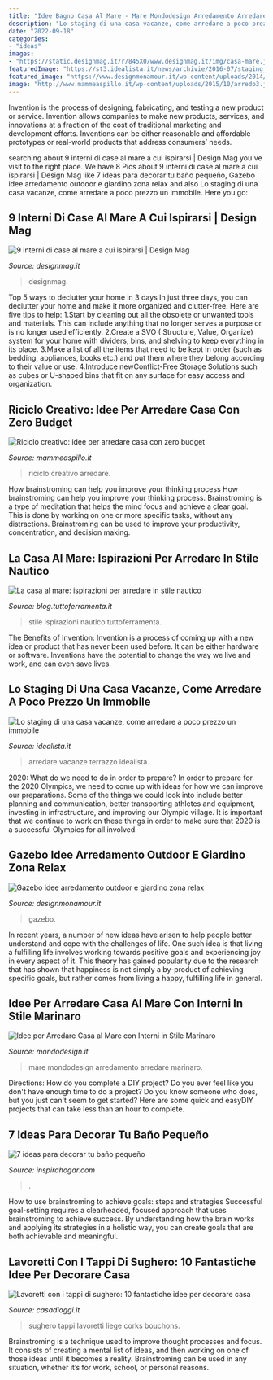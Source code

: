 ```yaml
---
title: "Idee Bagno Casa Al Mare - Mare Mondodesign Arredamento Arredare Marinaro"
description: "Lo staging di una casa vacanze, come arredare a poco prezzo un immobile"
date: "2022-09-18"
categories:
- "ideas"
images:
- "https://static.designmag.it/r/845X0/www.designmag.it/img/casa-mare.jpg"
featuredImage: "https://st3.idealista.it/news/archivie/2016-07/staging_13.jpg?sv=LW_7aJpd"
featured_image: "https://www.designmonamour.it/wp-content/uploads/2014/04/gazebo-design-4-1024x805.jpg"
image: "http://www.mammeaspillo.it/wp-content/uploads/2015/10/arredo3.jpg"
---
```



Invention is the process of designing, fabricating, and testing a new product or service. Invention allows companies to make new products, services, and innovations at a fraction of the cost of traditional marketing and development efforts. Inventions can be either reasonable and affordable prototypes or real-world products that address consumers’ needs.

	

		
searching about 9 interni di case al mare a cui ispirarsi | Design Mag you've visit to the right place. We have 8 Pics about 9 interni di case al mare a cui ispirarsi | Design Mag like 7 ideas para decorar tu baño pequeño, Gazebo idee arredamento outdoor e giardino zona relax and also Lo staging di una casa vacanze, come arredare a poco prezzo un immobile. Here you go:
		
    
## 9 Interni Di Case Al Mare A Cui Ispirarsi | Design Mag

<img loading=lazy src="https://static.designmag.it/r/845X0/www.designmag.it/img/casa-mare.jpg" onerror="this.onerror=null;this.src='https://tse2.mm.bing.net/th?id=OIP.9n-uAmp7fLgDIO6qmagbfAHaEf&amp;pid=15.1';" alt="9 interni di case al mare a cui ispirarsi | Design Mag">

_Source: designmag.it_

>designmag. 

	

Top 5 ways to declutter your home in 3 days
In just three days, you can declutter your home and make it more organized and clutter-free. Here are five tips to help:
1.Start by cleaning out all the obsolete or unwanted tools and materials. This can include anything that no longer serves a purpose or is no longer used efficiently.
2.Create a SVO ( Structure, Value, Organize) system for your home with dividers, bins, and shelving to keep everything in its place.
3.Make a list of all the items that need to be kept in order (such as bedding, appliances, books etc.) and put them where they belong according to their value or use.
4.Introduce newConflict-Free Storage Solutions such as cubes or U-shaped bins that fit on any surface for easy access and organization.      
    
## Riciclo Creativo: Idee Per Arredare Casa Con Zero Budget

<img loading=lazy src="http://www.mammeaspillo.it/wp-content/uploads/2015/10/arredo3.jpg" onerror="this.onerror=null;this.src='https://tse2.mm.bing.net/th?id=OIP.-8uSGbT9KkADE7HgJfT43QHaDP&amp;pid=15.1';" alt="Riciclo creativo: idee per arredare casa con zero budget">

_Source: mammeaspillo.it_

>riciclo creativo arredare. 

	

How brainstroming can help you improve your thinking process
How brainstroming can help you improve your thinking process. Brainstroming is a type of meditation that helps the mind focus and achieve a clear goal. This is done by working on one or more specific tasks, without any distractions. Brainstroming can be used to improve your productivity, concentration, and decision making.

    
## La Casa Al Mare: Ispirazioni Per Arredare In Stile Nautico

<img loading=lazy src="https://blog.tuttoferramenta.it/wp-content/uploads/2014/08/124d9d06d8235fb66e4555c9a9007a2a.jpg" onerror="this.onerror=null;this.src='https://tse2.mm.bing.net/th?id=OIP.10yjuLmfDrW0RvPYEcak1wHaJ5&amp;pid=15.1';" alt="La casa al mare: ispirazioni per arredare in stile nautico">

_Source: blog.tuttoferramenta.it_

>stile ispirazioni nautico tuttoferramenta. 

	

The Benefits of Invention:
Invention is a process of coming up with a new idea or product that has never been used before. It can be either hardware or software. Inventions have the potential to change the way we live and work, and can even save lives.

    
## Lo Staging Di Una Casa Vacanze, Come Arredare A Poco Prezzo Un Immobile

<img loading=lazy src="https://st3.idealista.it/news/archivie/2016-07/staging_13.jpg?sv=LW_7aJpd" onerror="this.onerror=null;this.src='https://tse4.mm.bing.net/th?id=OIP.PfnUIaFFXRbDbftILWPGFAHaFf&amp;pid=15.1';" alt="Lo staging di una casa vacanze, come arredare a poco prezzo un immobile">

_Source: idealista.it_

>arredare vacanze terrazzo idealista. 

	

2020: What do we need to do in order to prepare?
In order to prepare for the 2020 Olympics, we need to come up with ideas for how we can improve our preparations. Some of the things we could look into include better planning and communication, better transporting athletes and equipment, investing in infrastructure, and improving our Olympic village. It is important that we continue to work on these things in order to make sure that 2020 is a successful Olympics for all involved.

    
## Gazebo Idee Arredamento Outdoor E Giardino Zona Relax

<img loading=lazy src="https://www.designmonamour.it/wp-content/uploads/2014/04/gazebo-design-4-1024x805.jpg" onerror="this.onerror=null;this.src='https://tse4.mm.bing.net/th?id=OIP.QiYp84tn7DSpFWHVW6pk8gHaF0&amp;pid=15.1';" alt="Gazebo idee arredamento outdoor e giardino zona relax">

_Source: designmonamour.it_

>gazebo. 

	

In recent years, a number of new ideas have arisen to help people better understand and cope with the challenges of life. One such idea is that living a fulfilling life involves working towards positive goals and experiencing joy in every aspect of it. This theory has gained popularity due to the research that has shown that happiness is not simply a by-product of achieving specific goals, but rather comes from living a happy, fulfilling life in general.

    
## Idee Per Arredare Casa Al Mare Con Interni In Stile Marinaro

<img loading=lazy src="https://mondodesign.it/wp-content/uploads/2018/05/Arredamento-Casa-Mare-32.jpg" onerror="this.onerror=null;this.src='https://tse1.mm.bing.net/th?id=OIP.B6q4sWd2InVRQr7xiqpOIAHaLZ&amp;pid=15.1';" alt="Idee per Arredare Casa al Mare con Interni in Stile Marinaro">

_Source: mondodesign.it_

>mare mondodesign arredamento arredare marinaro. 

	

Directions: How do you complete a DIY project?
Do you ever feel like you don't have enough time to do a project? Do you know someone who does, but you just can't seem to get started? Here are some quick and easyDIY projects that can take less than an hour to complete.

    
## 7 Ideas Para Decorar Tu Baño Pequeño

<img loading=lazy src="https://inspirahogar.com/wp-content/uploads/2017/11/espejo.jpg" onerror="this.onerror=null;this.src='https://tse4.mm.bing.net/th?id=OIP.oJXapM8K47oEx5db4S7erAHaJ3&amp;pid=15.1';" alt="7 ideas para decorar tu baño pequeño">

_Source: inspirahogar.com_

>. 

	

How to use brainstroming to achieve goals: steps and strategies
Successful goal-setting requires a clearheaded, focused approach that uses brainstroming to achieve success. By understanding how the brain works and applying its strategies in a holistic way, you can create goals that are both achievable and meaningful.

    
## Lavoretti Con I Tappi Di Sughero: 10 Fantastiche Idee Per Decorare Casa

<img loading=lazy src="https://www.inspideco.org/wp-content/uploads/2020/11/Deco-recup-DIY-bouchons-en-liege-2.jpg" onerror="this.onerror=null;this.src='https://tse3.mm.bing.net/th?id=OIP.zKVO0E5FHIGfWpS-4nMpqgHaJ4&amp;pid=15.1';" alt="Lavoretti con i tappi di sughero: 10 fantastiche idee per decorare casa">

_Source: casadioggi.it_

>sughero tappi lavoretti liege corks bouchons. 

	

Brainstroming is a technique used to improve thought processes and focus. It consists of creating a mental list of ideas, and then working on one of those ideas until it becomes a reality. Brainstroming can be used in any situation, whether it’s for work, school, or personal reasons.

